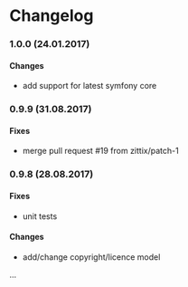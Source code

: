 Changelog
=========

### 1.0.0 (24.01.2017)

#### Changes
- add support for latest symfony core


### 0.9.9 (31.08.2017)

#### Fixes
- merge pull request #19 from zittix/patch-1


### 0.9.8 (28.08.2017)

#### Fixes
- unit tests

#### Changes
- add/change copyright/licence model

...
